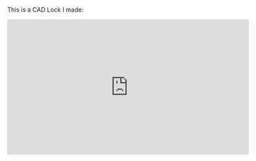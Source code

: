 #

This is a CAD Lock I made:

<iframe width="560" height="315" src="https://www.youtube.com/embed/auwjDxF4CQs" title="YouTube video player" frameborder="0" allow="accelerometer; autoplay; clipboard-write; encrypted-media; gyroscope; picture-in-picture" allowfullscreen></iframe>
